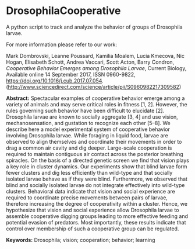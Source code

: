 # DrosophilaCooperative
A python script to track and analyze the behavior of groups of Drosophila larvae.

For more information please refer to our work:

Mark Dombrovski, Leanne Poussard, Kamilia Moalem, Lucia Kmecova, Nic Hogan, Elisabeth Schott, Andrea Vaccari, Scott Acton, Barry Condron, _Cooperative Behavior Emerges among Drosophila Larvae_, Current Biology, Available online 14 September 2017, ISSN 0960-9822, https://doi.org/10.1016/j.cub.2017.07.054.
(http://www.sciencedirect.com/science/article/pii/S0960982217309582)

**Abstract:** Spectacular examples of cooperative behavior emerge among a variety of animals and may serve critical roles in fitness [1, 2]. However, the rules governing such behavior have been difficult to elucidate [2]. Drosophila larvae are known to socially aggregate [3, 4] and use vision, mechanosensation, and gustation to recognize each other [5–8]. We describe here a model experimental system of cooperative behavior involving Drosophila larvae. While foraging in liquid food, larvae are observed to align themselves and coordinate their movements in order to drag a common air cavity and dig deeper. Large-scale cooperation is required to maintain contiguous air contact across the posterior breathing spiracles. On the basis of a directed genetic screen we find that vision plays a key role in cluster dynamics. Our experiments show that blind larvae form fewer clusters and dig less efficiently than wild-type and that socially isolated larvae behave as if they were blind. Furthermore, we observed that blind and socially isolated larvae do not integrate effectively into wild-type clusters. Behavioral data indicate that vision and social experience are required to coordinate precise movements between pairs of larvae, therefore increasing the degree of cooperativity within a cluster. Hence, we hypothesize that vision and social experience allow Drosophila larvae to assemble cooperative digging groups leading to more effective feeding and potential evasion of predators. Most importantly, these results indicate that control over membership of such a cooperative group can be regulated.

**Keywords:** Drosophila; vision; cooperation; behavior; learning
